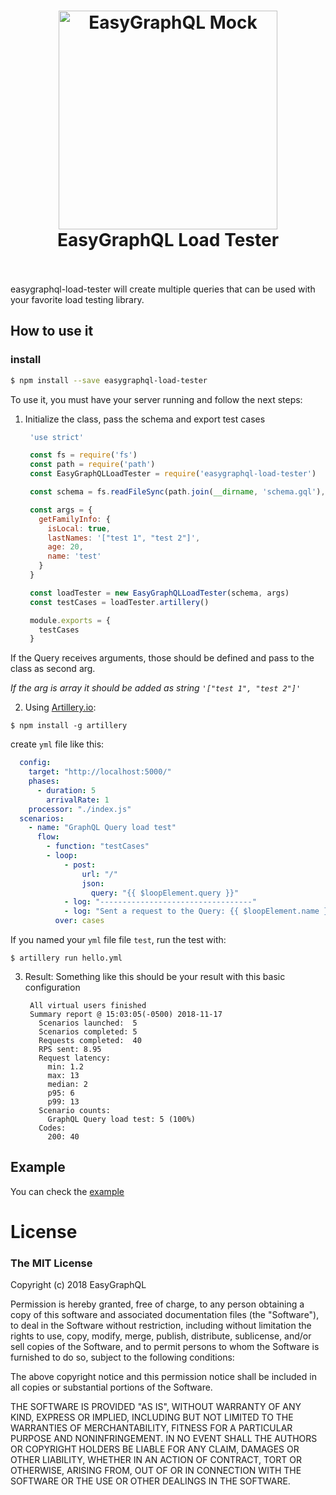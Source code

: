 <h1 align="center">
  <img src="https://cdn.rawgit.com/EasyGraphQL/easygraphql-mock/baab331c/EasyGraphQL.png" alt="EasyGraphQL Mock " width="350">
  <br>
  EasyGraphQL Load Tester 
  <br>
  <br>
</h1>

easygraphql-load-tester will create multiple queries that can be used with your favorite load testing library.

## How to use it

### install

```bash
$ npm install --save easygraphql-load-tester
```

To use it, you must have your server running and follow the next steps:

1. Initialize the class, pass the schema and export test cases
   ```js
    'use strict'

    const fs = require('fs')
    const path = require('path')
    const EasyGraphQLLoadTester = require('easygraphql-load-tester')

    const schema = fs.readFileSync(path.join(__dirname, 'schema.gql'), 'utf8')

    const args = {
      getFamilyInfo: {
        isLocal: true,
        lastNames: '["test 1", "test 2"]',
        age: 20,
        name: 'test'
      }
    }

    const loadTester = new EasyGraphQLLoadTester(schema, args)
    const testCases = loadTester.artillery()

    module.exports = {
      testCases
    }
   ```

  If the Query receives arguments, those should be defined and pass to the class as second arg.

  *If the arg is array it should be added as string `'["test 1", "test 2"]'`*

2. Using [Artillery.io](https://artillery.io/):

  ```shell
  $ npm install -g artillery
  ```
  create `yml` file like this:
  ```yml
    config:
      target: "http://localhost:5000/"
      phases:
        - duration: 5
          arrivalRate: 1
      processor: "./index.js"
    scenarios:
      - name: "GraphQL Query load test"
        flow:
          - function: "testCases"
          - loop:
              - post:
                  url: "/"
                  json:
                    query: "{{ $loopElement.query }}"
              - log: "----------------------------------"
              - log: "Sent a request to the Query: {{ $loopElement.name }}"
            over: cases
  ```

  If you named your `yml` file file `test`, run the test with:
  ```shell
  $ artillery run hello.yml
  ```

3. Result:
  Something like this should be your result with this basic configuration
   ```shell
    All virtual users finished
    Summary report @ 15:03:05(-0500) 2018-11-17
      Scenarios launched:  5
      Scenarios completed: 5
      Requests completed:  40
      RPS sent: 8.95
      Request latency:
        min: 1.2
        max: 13
        median: 2
        p95: 6
        p99: 13
      Scenario counts:
        GraphQL Query load test: 5 (100%)
      Codes:
        200: 40
   ```

## Example
You can check the [example](https://github.com/EasyGraphQL/easygraphql-load-tester/tree/master/example)

# License
### The MIT License

Copyright (c) 2018 EasyGraphQL

Permission is hereby granted, free of charge, to any person obtaining a copy
of this software and associated documentation files (the "Software"), to deal
in the Software without restriction, including without limitation the rights
to use, copy, modify, merge, publish, distribute, sublicense, and/or sell
copies of the Software, and to permit persons to whom the Software is
furnished to do so, subject to the following conditions:

The above copyright notice and this permission notice shall be included in
all copies or substantial portions of the Software.

THE SOFTWARE IS PROVIDED "AS IS", WITHOUT WARRANTY OF ANY KIND, EXPRESS OR
IMPLIED, INCLUDING BUT NOT LIMITED TO THE WARRANTIES OF MERCHANTABILITY,
FITNESS FOR A PARTICULAR PURPOSE AND NONINFRINGEMENT. IN NO EVENT SHALL THE
AUTHORS OR COPYRIGHT HOLDERS BE LIABLE FOR ANY CLAIM, DAMAGES OR OTHER
LIABILITY, WHETHER IN AN ACTION OF CONTRACT, TORT OR OTHERWISE, ARISING FROM,
OUT OF OR IN CONNECTION WITH THE SOFTWARE OR THE USE OR OTHER DEALINGS IN
THE SOFTWARE.
